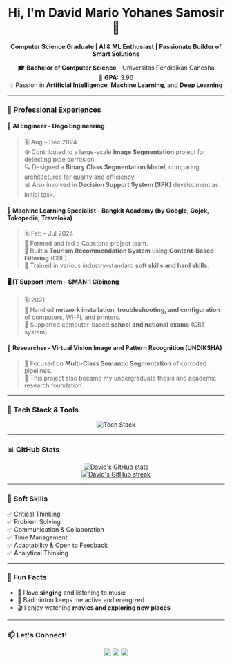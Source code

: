 <h1 align="center">Hi, I'm <strong>David Mario Yohanes Samosir</strong> 👋</h1>

<p align="center">
  <strong>Computer Science Graduate | AI & ML Enthusiast | Passionate Builder of Smart Solutions</strong>
</p>

<p align="center">
  🎓 <strong>Bachelor of Computer Science</strong> - Universitas Pendidikan Ganesha<br>
  🏅 <strong>GPA:</strong> 3.96<br>
  💡 Passion in <strong>Artificial Intelligence</strong>, <strong>Machine Learning</strong>, and <strong>Deep Learning</strong>
</p>

---

### 🚀 Professional Experiences

#### 🧠 <strong>AI Engineer - Dago Engineering</strong>  
> 🗓️ Aug – Dec 2024  
> ⚙️ Contributed to a large-scale **Image Segmentation** project for detecting pipe corrosion.  
> 🔍 Designed a **Binary Class Segmentation Model**, comparing architectures for quality and efficiency.  
> 📊 Also involved in **Decision Support System (SPK)** development as initial task.

#### 🤖 <strong>Machine Learning Specialist - Bangkit Academy (by Google, Gojek, Tokopedia, Traveloka)</strong>  
> 🗓️ Feb – Jul 2024  
> 🤝 Formed and led a Capstone project team.  
> 🧭 Built a **Tourism Recommendation System** using **Content-Based Filtering** (CBF).  
> 🎯 Trained in various industry-standard **soft skills and hard skills**.

#### 🖥️ <strong>IT Support Intern - SMAN 1 Cibinong</strong>  
> 🗓️ 2021  
> 🔧 Handled **network installation, troubleshooting, and configuration** of computers, Wi-Fi, and printers.  
> 🧪 Supported computer-based **school and national exams** (CBT system).

#### 🔬 <strong>Researcher - Virtual Vision Image and Pattern Recognition (UNDIKSHA)</strong>  
> 📘 Focused on **Multi-Class Semantic Segmentation** of corroded pipelines.  
> 🧠 This project also became my undergraduate thesis and academic research foundation.

---

### 🧰 Tech Stack & Tools

<p align="center">
  <img src="https://skillicons.dev/icons?i=python,tensorflow,keras,pytorch,scikit-learn,vscode,git,streamlit,html" alt="Tech Stack" />
</p>

---

### 📊 GitHub Stats

<p align="center">
  <a href="https://github.com/DavidMarioYS">
    <img src="https://github-readme-stats.vercel.app/api?username=DavidMarioYS&show_icons=true&theme=radical" alt="David's GitHub stats"/>
  </a>
  <br>
  <a href="https://github.com/DavidMarioYS">
    <img src="https://github-readme-streak-stats.herokuapp.com/?user=DavidMarioYS&theme=radical" alt="David's GitHub streak"/>
  </a>
</p>

---

### 🎯 Soft Skills

✅ Critical Thinking  
✅ Problem Solving  
✅ Communication & Collaboration  
✅ Time Management  
✅ Adaptability & Open to Feedback  
✅ Analytical Thinking

---

### 🎵 Fun Facts

- 🎤 I love **singing** and listening to music  
- 🏸 Badminton keeps me active and energized  
- 🎬 I enjoy watching **movies and exploring new places**

---

### 📫 Let's Connect!

<p align="center">
  <a href="mailto:davidmario484@gmail.com"><img src="https://img.shields.io/badge/Gmail-D14836?style=for-the-badge&logo=gmail&logoColor=white"></a>
  <a href="https://www.linkedin.com/in/davidmarioys/"><img src="https://img.shields.io/badge/LinkedIn-blue?style=for-the-badge&logo=linkedin&logoColor=white"></a>
  <a href="https://github.com/DavidMarioYS"><img src="https://img.shields.io/badge/GitHub-181717?style=for-the-badge&logo=github&logoColor=white"></a>
</p>

